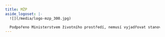 ```yaml
---
title: MŽP
aside_logoset: |-
  ![](/media/logo-mzp_300.jpg)

  Podpořeno Ministerstvem životního prostředí, nemusí vyjadřovat stanoviska MŽP.
---
```


